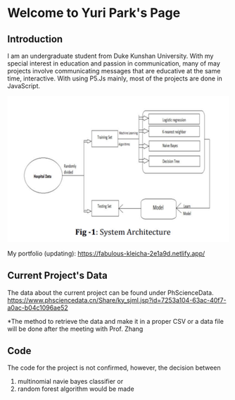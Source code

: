 # Welcome to Yuri Park's Page
## Introduction
I am an undergraduate student from Duke Kunshan University.
With my special interest in education and passion in communication,
many of may projects involve communicating messages that are
educative at the same time, interactive. 
With using P5.Js mainly, most of the projects are done in JavaScript.

![](Lit_Image1.png)

My portfolio (updating): https://fabulous-kleicha-2e1a9d.netlify.app/

## Current Project's Data
The data about the current project can be found under PhScienceData.
https://www.phsciencedata.cn/Share/ky_sjml.jsp?id=7253a104-63ac-40f7-a0ac-b04c1096ae52

*The method to retrieve the data and make it in a proper CSV or a data file will be done after the meeting with Prof. Zhang

## Code
The code for the project is not confirmed, however, the decision between
1. multinomial navie bayes classifier or
2. random forest algorithm would be made
